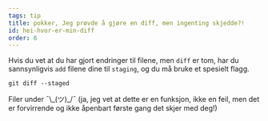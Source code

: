 ```yaml
---
tags: tip
title: pokker, Jeg prøvde å gjøre en diff, men ingenting skjedde?!
id: hei-hvor-er-min-diff
order: 6
---
```


Hvis du vet at du har gjort endringer til filene, men `diff` er tom, har du sannsynligvis `add` filene dine til `staging`, og du må bruke et spesielt flagg. 

```git
git diff --staged
```

Filer under &macr;\\\_(ツ)\_/&macr; (ja, jeg vet at dette er en funksjon, ikke en feil, men det er forvirrende og ikke åpenbart første gang det skjer med deg!)


